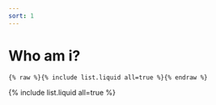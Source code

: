 ```yaml
---
sort: 1
---
```


# Who am i?

```
{% raw %}{% include list.liquid all=true %}{% endraw %}
```

{% include list.liquid all=true %}

